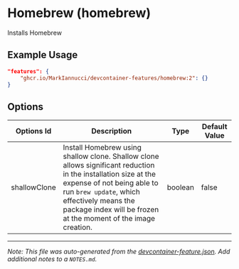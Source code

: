 
# Homebrew (homebrew)

Installs Homebrew

## Example Usage

```json
"features": {
    "ghcr.io/MarkIannucci/devcontainer-features/homebrew:2": {}
}
```

## Options

| Options Id | Description | Type | Default Value |
|-----|-----|-----|-----|
| shallowClone | Install Homebrew using shallow clone. Shallow clone allows significant reduction in the installation size at the expense of not being able to run `brew update`, which effectively means the package index will be frozen at the moment of the image creation. | boolean | false |



---

_Note: This file was auto-generated from the [devcontainer-feature.json](https://github.com/MarkIannucci/devcontainer-features/blob/main/src/homebrew/devcontainer-feature.json).  Add additional notes to a `NOTES.md`._
